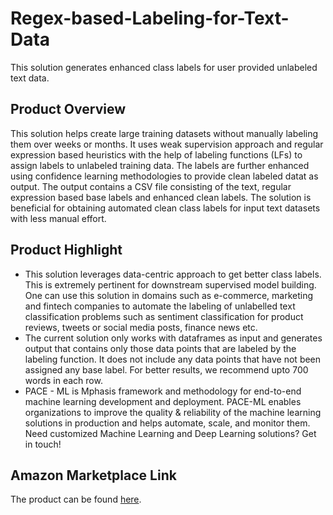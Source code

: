 # Regex-based-Labeling-for-Text-Data
This solution generates enhanced class labels for user provided unlabeled text data.

## Product Overview

This solution helps create large training datasets without manually labeling them over weeks or months. It uses weak supervision approach and regular expression based heuristics with the help of labeling functions (LFs) to assign labels to unlabeled training data. The labels are further enhanced using confidence learning methodologies to provide clean labeled datat as output. The output contains a CSV file consisting of the text, regular expression based base labels and enhanced clean labels. The solution is beneficial for obtaining automated clean class labels for input text datasets with less manual effort.

## Product Highlight 

* This solution leverages data-centric approach to get better class labels. This is extremely pertinent for downstream supervised model building. One can use this solution in domains such as  e-commerce, marketing and fintech companies to automate the labeling of unlabelled text classification problems such as sentiment classification for product reviews, tweets or social media posts, finance news etc.
* The current solution only works with dataframes as input and generates output that contains only those data points that are labeled by the labeling function. It does not include any data points that have not been assigned any base label. For better results, we recommend upto 700 words in each row.
* PACE - ML is Mphasis framework and methodology for end-to-end machine learning development and deployment. PACE-ML enables organizations to improve the quality & reliability of the machine learning solutions in production and helps automate, scale, and monitor them. Need customized Machine Learning and Deep Learning solutions? Get in touch!

## Amazon Marketplace Link
The product can be found [here](https://aws.amazon.com/marketplace/pp/prodview-w7czyu3coxbke).
